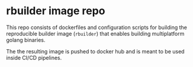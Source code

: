 # rbuilder image repo

This repo consists of dockerfiles and configuration scripts for building the reproducible builder image (`rbuilder`) that enables building multiplatform golang binaries.

The the resulting image is pushed to docker hub and is meant to be used inside CI/CD pipelines.

